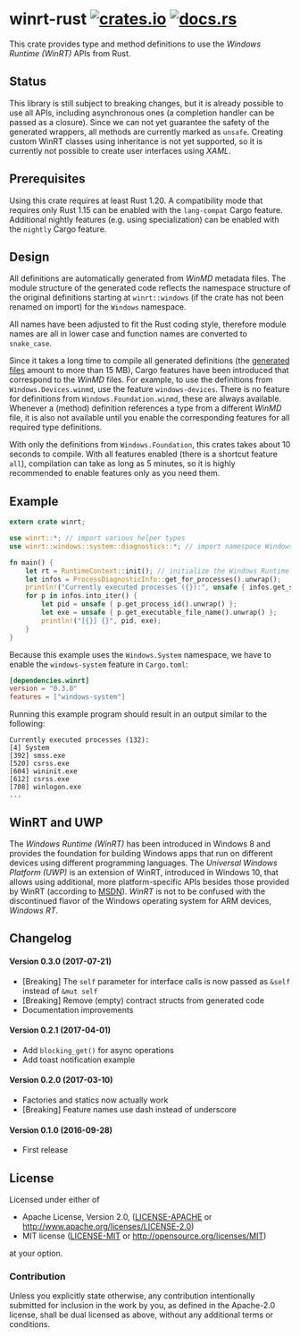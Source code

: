 # winrt-rust [![crates.io](https://img.shields.io/crates/v/winrt.svg)](https://crates.io/crates/winrt) [![docs.rs](https://docs.rs/winrt/badge.svg)](https://docs.rs/winrt/*/x86_64-pc-windows-msvc/winrt/)

This crate provides type and method definitions to use the *Windows Runtime (WinRT)* APIs from Rust.

## Status
This library is still subject to breaking changes, but it is already possible to use all APIs, including asynchronous ones
(a completion handler can be passed as a closure).
Since we can not yet guarantee the safety of the generated wrappers, all methods are currently marked as `unsafe`.
Creating custom WinRT classes using inheritance is not yet supported, so it is currently not possible to create user interfaces using *XAML*. 

## Prerequisites
Using this crate requires at least Rust 1.20. A compatibility mode that requires only Rust 1.15 can be enabled with the `lang-compat` Cargo feature.
Additional nightly features (e.g. using specialization) can be enabled with the `nightly` Cargo feature.

## Design
All definitions are automatically generated from *WinMD* metadata files.
The module structure of the generated code reflects the namespace structure of the original definitions
starting at `winrt::windows` (if the crate has not been renamed on import) for the `Windows` namespace.

All names have been adjusted to fit the Rust coding style, therefore module names are all in lower case and function names
are converted to `snake_case`.

Since it takes a long time to compile all generated definitions (the [generated files](https://github.com/contextfree/winrt-rust/blob/master/src/rt/gen/) amount to more than 15 MB),
Cargo features have been introduced that correspond to the *WinMD* files. For example, to use the definitions from `Windows.Devices.winmd`, use the feature `windows-devices`.
There is no feature for definitions from `Windows.Foundation.winmd`, these are always available. Whenever a (method) definition references a type from a different *WinMD* file,
it is also not available until you enable the corresponding features for all required type definitions.

With only the definitions from `Windows.Foundation`, this crates takes about 10 seconds to compile. With all features enabled (there is a shortcut feature `all`), compilation can take
as long as 5 minutes, so it is highly recommended to enable features only as you need them.

## Example
```rust
extern crate winrt;

use winrt::*; // import various helper types
use winrt::windows::system::diagnostics::*; // import namespace Windows.System.Diagnostics

fn main() {
    let rt = RuntimeContext::init(); // initialize the Windows Runtime
    let infos = ProcessDiagnosticInfo::get_for_processes().unwrap();
    println!("Currently executed processes ({}):", unsafe { infos.get_size().unwrap() });
    for p in infos.into_iter() {
        let pid = unsafe { p.get_process_id().unwrap() };
        let exe = unsafe { p.get_executable_file_name().unwrap() };
        println!("[{}] {}", pid, exe);
    }
}
```

Because this example uses the `Windows.System` namespace, we have to enable the `windows-system` feature in `Cargo.toml`:
```toml
[dependencies.winrt]
version = "0.3.0"
features = ["windows-system"]
```

Running this example program should result in an output similar to the following:
```
Currently executed processes (132):
[4] System
[392] smss.exe
[520] csrss.exe
[604] wininit.exe
[612] csrss.exe
[708] winlogon.exe
...
```

## WinRT and UWP
The *Windows Runtime (WinRT)* has been introduced in Windows 8 and provides the foundation for building
Windows apps that run on different devices using different programming languages. The *Universal Windows Platform (UWP)* is
an extension of WinRT, introduced in Windows 10, that allows using additional, more platform-specific APIs besides those provided by WinRT (according to
[MSDN](https://msdn.microsoft.com/en-us/windows/uwp/get-started/universal-application-platform-guide)).
*WinRT* is not to be confused with the discontinued flavor of the Windows operating system for ARM devices, *Windows RT*.

## Changelog

#### Version 0.3.0 (2017-07-21)
- [Breaking] The `self` parameter for interface calls is now passed as `&self` instead of `&mut self`
- [Breaking] Remove (empty) contract structs from generated code
- Documentation improvements

#### Version 0.2.1 (2017-04-01)
- Add `blocking_get()` for async operations
- Add toast notification example

#### Version 0.2.0 (2017-03-10)
- Factories and statics now actually work
- [Breaking] Feature names use dash instead of underscore

#### Version 0.1.0 (2016-09-28)
- First release

## License

Licensed under either of

 * Apache License, Version 2.0, ([LICENSE-APACHE](LICENSE-APACHE) or http://www.apache.org/licenses/LICENSE-2.0)
 * MIT license ([LICENSE-MIT](LICENSE-MIT) or http://opensource.org/licenses/MIT)

at your option.

### Contribution

Unless you explicitly state otherwise, any contribution intentionally
submitted for inclusion in the work by you, as defined in the Apache-2.0
license, shall be dual licensed as above, without any additional terms or
conditions.
